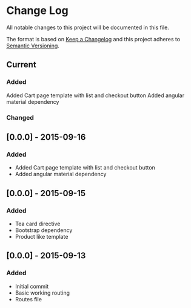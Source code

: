 # Change Log
All notable changes to this project will be documented in this file.

The format is based on [Keep a Changelog](http://keepachangelog.com/) 
and this project adheres to [Semantic Versioning](http://semver.org/).

## Current
### Added

Added Cart page template with list and checkout button
Added angular material dependency

### Changed

## [0.0.0] - 2015-09-16
### Added
- Added Cart page template with list and checkout button
- Added angular material dependency


## [0.0.0] - 2015-09-15
### Added
- Tea card directive
- Bootstrap dependency
- Product like template

## [0.0.0] - 2015-09-13
### Added
- Initial commit
- Basic working routing
- Routes file




